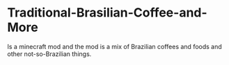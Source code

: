 # Traditional-Brasilian-Coffee-and-More
Is a minecraft mod and the mod is a mix of Brazilian coffees and foods and other not-so-Brazilian things.
